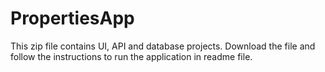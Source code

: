 # PropertiesApp

This zip file contains UI, API and database projects.
Download the file and follow the instructions to run the application in readme file.
